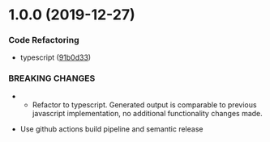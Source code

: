 # 1.0.0 (2019-12-27)


### Code Refactoring

* typescript ([91b0d33](https://github.com/techinity/url-parameter-append/commit/91b0d332f9ed5d650d23b59de1a9a47b3f30188f))


### BREAKING CHANGES

* - Refactor to typescript. Generated output is comparable to previous javascript implementation, no additional functionality changes made.
- Use github actions build pipeline and semantic release
